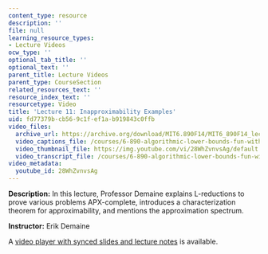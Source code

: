 ```yaml
---
content_type: resource
description: ''
file: null
learning_resource_types:
- Lecture Videos
ocw_type: ''
optional_tab_title: ''
optional_text: ''
parent_title: Lecture Videos
parent_type: CourseSection
related_resources_text: ''
resource_index_text: ''
resourcetype: Video
title: 'Lecture 11: Inapproximability Examples'
uid: fd77379b-cb56-9c1f-ef1a-b919843c0ffb
video_files:
  archive_url: https://archive.org/download/MIT6.890F14/MIT6_890F14_lec11_300k.mp4
  video_captions_file: /courses/6-890-algorithmic-lower-bounds-fun-with-hardness-proofs-fall-2014/ba02edd2026458eab83acbaebcd0ce15_28WhZvnvsAg.vtt
  video_thumbnail_file: https://img.youtube.com/vi/28WhZvnvsAg/default.jpg
  video_transcript_file: /courses/6-890-algorithmic-lower-bounds-fun-with-hardness-proofs-fall-2014/69db375a2d8de67568b15b3a47318d38_28WhZvnvsAg.pdf
video_metadata:
  youtube_id: 28WhZvnvsAg
---
```


**Description:** In this lecture, Professor Demaine explains L-reductions to prove various problems APX-complete, introduces a characterization theorem for approximability, and mentions the approximation spectrum.

**Instructor:** Erik Demaine

A [video player with synced slides and lecture notes](http://courses.csail.mit.edu/6.890/fall14/lectures/L11.html) is available.